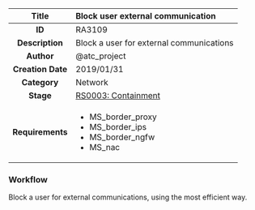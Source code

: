 | Title                       | Block user external communication         |
|:---------------------------:|:--------------------|
| **ID**                      | RA3109            |
| **Description**             | Block a user for external communications   |
| **Author**                  | @atc_project        |
| **Creation Date**           | 2019/01/31 |
| **Category**                | Network      |
| **Stage**                   |[RS0003: Containment](../Response_Stages/RS0003.md)| 
| **Requirements** |<ul><li>MS_border_proxy</li><li>MS_border_ips</li><li>MS_border_ngfw</li><li>MS_nac</li></ul>|

### Workflow

Block a user for external communications, using the most efficient way.
